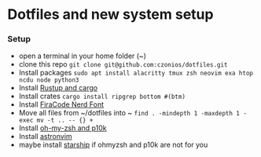 # Dotfiles and new system setup

### Setup
  * open a terminal in your home folder (~)
  * clone this repo `git clone git@github.com:czonios/dotfiles.git`
  * Install packages `sudo apt install alacritty tmux zsh neovim exa htop ncdu node python3`
  * Install [Rustup and cargo](https://www.rust-lang.org/tools/install)
  * Install crates `cargo install ripgrep bottom #(btm)`
  * Install [FiraCode Nerd Font](https://github.com/ryanoasis/nerd-fonts#option-6-ad-hoc-curl-download)
  * Move all files from ~/dotfiles into ~ `find . -mindepth 1 -maxdepth 1 -exec mv -t .. -- {} +`
  * Install [oh-my-zsh and p10k](https://dev.to/abdfnx/oh-my-zsh-powerlevel10k-cool-terminal-1no0)
  * Install [astronvim](https://astronvim.github.io)
  * maybe install [starship](https://starship.rs/guide/#🚀-installation) if ohmyzsh and p10k are not for you 
